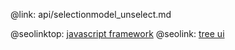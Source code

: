 @link: api/selectionmodel_unselect.md

@seolinktop: [javascript framework](https://webix.com)
@seolink: [tree ui](https://webix.com/widget/tree/)